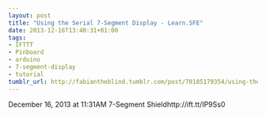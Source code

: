 ```yaml
---
layout: post
title: "Using the Serial 7-Segment Display - Learn.SFE"
date: 2013-12-16T13:40:31+01:00
tags:
- IFTTT
- Pinboard
- arduino
- 7-segment-display
- tutorial
tumblr_url: http://fabiantheblind.tumblr.com/post/70185179354/using-the-serial-7-segment-display-learn-sfe
---
```

December 16, 2013 at 11:31AM
7-Segment Shieldhttp://ift.tt/IP9Ss0
